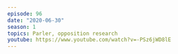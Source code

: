 ```yaml
---
episode: 96
date: "2020-06-30"
season: 1
topics: Parler, opposition research
youtube: https://www.youtube.com/watch?v=-PSz6jWD8lE
---
```

